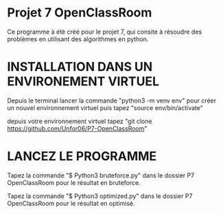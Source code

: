 # Projet 7 OpenClassRoom

Ce programme à été créé pour le projet 7, qui consite à résoudre des problèmes en utilisant des algorithmes en python.
# INSTALLATION DANS UN ENVIRONEMENT VIRTUEL

Depuis le terminal lancer la commande "python3 -m venv env" pour créer un nouvel environnement virtuel puis tapez "source env/bin/activate"

depuis votre environnement virtuel tapez "git clone https://github.com/Unfor06/P7-OpenClassRoom"


# LANCEZ LE PROGRAMME

Tapez la commande "$ Python3 bruteforce.py" dans le dossier P7 OpenClassRoom pour le résultat en bruteforce.

Tapez la commande "$ Python3 optimized.py" dans le dossier P7 OpenClassRoom pour le résultat en optimisé.




